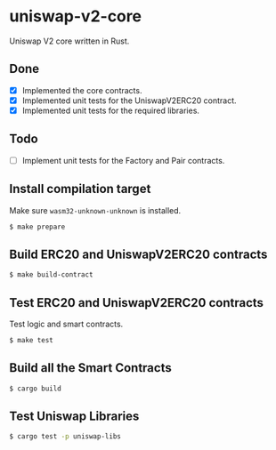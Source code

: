 # uniswap-v2-core
Uniswap V2 core written in Rust.

## Done
- [x] Implemented the core contracts.
- [x] Implemented unit tests for the UniswapV2ERC20 contract.
- [x] Implemented unit tests for the required libraries.

## Todo
- [ ] Implement unit tests for the Factory and Pair contracts.

## Install compilation target
Make sure `wasm32-unknown-unknown` is installed.
```bash
$ make prepare
```

## Build ERC20 and UniswapV2ERC20 contracts
```bash
$ make build-contract
```

## Test ERC20 and UniswapV2ERC20 contracts
Test logic and smart contracts.
```bash
$ make test
```

## Build all the Smart Contracts
```bash
$ cargo build
```

## Test Uniswap Libraries
```bash
$ cargo test -p uniswap-libs
```